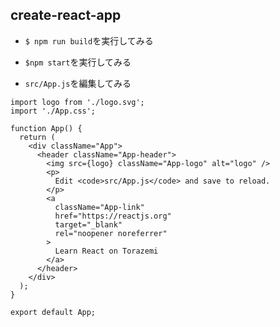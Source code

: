 ## create-react-app

+ `$ npm run build`を実行してみる<br>

+ `$npm start`を実行してみる<br>

+ `src/App.js`を編集してみる<br>

```
import logo from './logo.svg';
import './App.css';

function App() {
  return (
    <div className="App">
      <header className="App-header">
        <img src={logo} className="App-logo" alt="logo" />
        <p>
          Edit <code>src/App.js</code> and save to reload.
        </p>
        <a
          className="App-link"
          href="https://reactjs.org"
          target="_blank"
          rel="noopener noreferrer"
        >
          Learn React on Torazemi
        </a>
      </header>
    </div>
  );
}

export default App;
```
